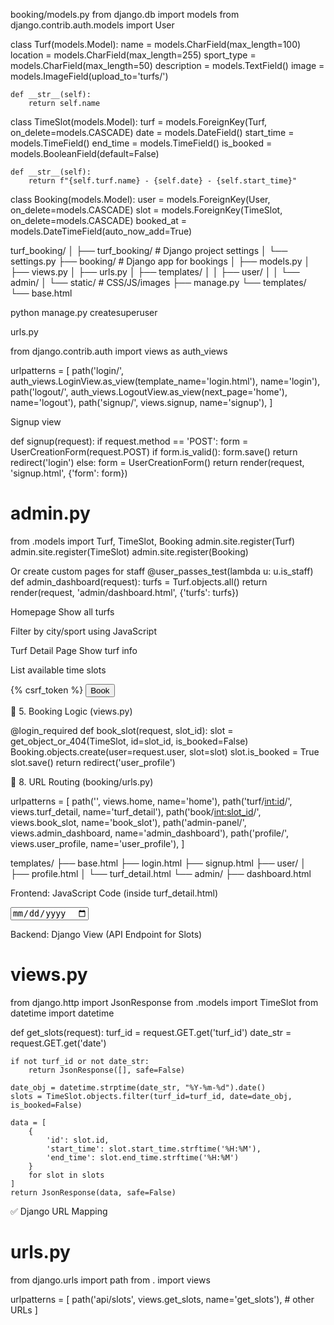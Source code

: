 
booking/models.py
from django.db import models
from django.contrib.auth.models import User

class Turf(models.Model):
    name = models.CharField(max_length=100)
    location = models.CharField(max_length=255)
    sport_type = models.CharField(max_length=50)
    description = models.TextField()
    image = models.ImageField(upload_to='turfs/')

    def __str__(self):
        return self.name

class TimeSlot(models.Model):
    turf = models.ForeignKey(Turf, on_delete=models.CASCADE)
    date = models.DateField()
    start_time = models.TimeField()
    end_time = models.TimeField()
    is_booked = models.BooleanField(default=False)

    def __str__(self):
        return f"{self.turf.name} - {self.date} - {self.start_time}"

class Booking(models.Model):
    user = models.ForeignKey(User, on_delete=models.CASCADE)
    slot = models.ForeignKey(TimeSlot, on_delete=models.CASCADE)
    booked_at = models.DateTimeField(auto_now_add=True)




turf_booking/
│
├── turf_booking/       # Django project settings
│   └── settings.py
├── booking/            # Django app for bookings
│   ├── models.py
│   ├── views.py
│   ├── urls.py
│   ├── templates/
│   │   ├── user/
│   │   └── admin/
│   └── static/         # CSS/JS/images
├── manage.py
└── templates/
    └── base.html



python manage.py createsuperuser



urls.py

from django.contrib.auth import views as auth_views

urlpatterns = [
    path('login/', auth_views.LoginView.as_view(template_name='login.html'), name='login'),
    path('logout/', auth_views.LogoutView.as_view(next_page='home'), name='logout'),
    path('signup/', views.signup, name='signup'),
]


Signup view

def signup(request):
    if request.method == 'POST':
        form = UserCreationForm(request.POST)
        if form.is_valid():
            form.save()
            return redirect('login')
    else:
        form = UserCreationForm()
    return render(request, 'signup.html', {'form': form})





# admin.py
from .models import Turf, TimeSlot, Booking
admin.site.register(Turf)
admin.site.register(TimeSlot)
admin.site.register(Booking)


Or create custom pages for staff
@user_passes_test(lambda u: u.is_staff)
def admin_dashboard(request):
    turfs = Turf.objects.all()
    return render(request, 'admin/dashboard.html', {'turfs': turfs})




Homepage
Show all turfs

Filter by city/sport using JavaScript

Turf Detail Page
Show turf info

List available time slots



<form method="POST" action="{% url 'book_slot' slot.id %}">
    {% csrf_token %}
    <button type="submit">Book</button>
</form>


🔄 5. Booking Logic (views.py)


@login_required
def book_slot(request, slot_id):
    slot = get_object_or_404(TimeSlot, id=slot_id, is_booked=False)
    Booking.objects.create(user=request.user, slot=slot)
    slot.is_booked = True
    slot.save()
    return redirect('user_profile')




📄 8. URL Routing (booking/urls.py)


urlpatterns = [
    path('', views.home, name='home'),
    path('turf/<int:id>/', views.turf_detail, name='turf_detail'),
    path('book/<int:slot_id>/', views.book_slot, name='book_slot'),
    path('admin-panel/', views.admin_dashboard, name='admin_dashboard'),
    path('profile/', views.user_profile, name='user_profile'),
]


templates/
├── base.html
├── login.html
├── signup.html
├── user/
│   ├── profile.html
│   └── turf_detail.html
└── admin/
    ├── dashboard.html



 Frontend: JavaScript Code (inside turf_detail.html)


 <!-- Select date -->
<input type="date" id="booking-date" />

<!-- Where the slots will be rendered -->
<div id="slots-container"></div>

<script>
  document.getElementById('booking-date').addEventListener('change', function () {
    const date = this.value;
    const turfId = {{ turf.id }};  // passed from Django context

    fetch(`/api/slots?turf_id=${turfId}&date=${date}`)
      .then(response => response.json())
      .then(data => {
        const container = document.getElementById('slots-container');
        container.innerHTML = ''; // Clear previous results

        if (data.length === 0) {
          container.innerHTML = '<p>No available slots for this date.</p>';
          return;
        }

        data.forEach(slot => {
          const slotDiv = document.createElement('div');
          slotDiv.classList.add('slot');
          slotDiv.innerHTML = `
            <p>${slot.start_time} - ${slot.end_time}</p>
            <form method="POST" action="/book/${slot.id}/">
              <input type="hidden" name="csrfmiddlewaretoken" value="{{ csrf_token }}">
              <button type="submit">Book</button>
            </form>
          `;
          container.appendChild(slotDiv);
        });
      })
      .catch(err => {
        console.error('Error loading slots:', err);
      });
  });
</script>




Backend: Django View (API Endpoint for Slots)

# views.py
from django.http import JsonResponse
from .models import TimeSlot
from datetime import datetime

def get_slots(request):
    turf_id = request.GET.get('turf_id')
    date_str = request.GET.get('date')

    if not turf_id or not date_str:
        return JsonResponse([], safe=False)

    date_obj = datetime.strptime(date_str, "%Y-%m-%d").date()
    slots = TimeSlot.objects.filter(turf_id=turf_id, date=date_obj, is_booked=False)

    data = [
        {
            'id': slot.id,
            'start_time': slot.start_time.strftime('%H:%M'),
            'end_time': slot.end_time.strftime('%H:%M')
        }
        for slot in slots
    ]
    return JsonResponse(data, safe=False)


✅ Django URL Mapping

# urls.py
from django.urls import path
from . import views

urlpatterns = [
    path('api/slots', views.get_slots, name='get_slots'),
    # other URLs
]
